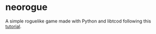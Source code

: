 # neorogue

A simple roguelike game made with Python and libtcod following this [tutorial](https://rogueliketutorials.com).